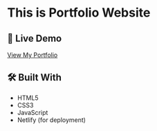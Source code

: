# This is Portfolio Website 

## 🔗 Live Demo
[View My Portfolio](https://sumiransinghportfolio.netlify.app/)

## 🛠️ Built With
- HTML5
- CSS3
- JavaScript
- Netlify (for deployment)

